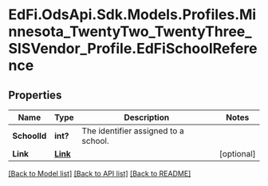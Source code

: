 # EdFi.OdsApi.Sdk.Models.Profiles.Minnesota_TwentyTwo_TwentyThree_SISVendor_Profile.EdFiSchoolReference
## Properties

Name | Type | Description | Notes
------------ | ------------- | ------------- | -------------
**SchoolId** | **int?** | The identifier assigned to a school. | 
**Link** | [**Link**](Link.md) |  | [optional] 

[[Back to Model list]](../README.md#documentation-for-models) [[Back to API list]](../README.md#documentation-for-api-endpoints) [[Back to README]](../README.md)

